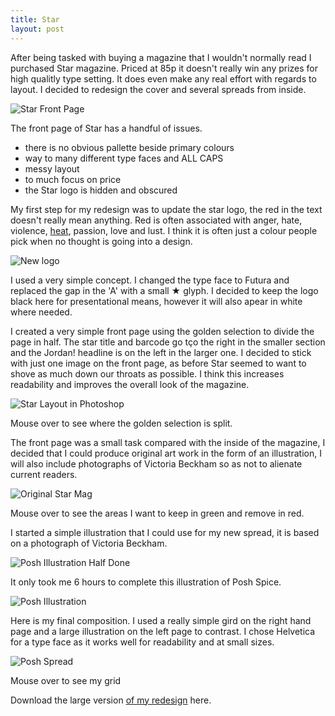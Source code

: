```yaml
---
title: Star
layout: post
---
```

After being tasked with buying a magazine that I wouldn't normally read I purchased Star magazine. Priced at 85p it doesn't really win any prizes for high qualitly type setting. It does even make any real effort with regards to layout. I decided to redesign the cover and several spreads from inside.

![Star Front Page](/media/images/starmag/star-frontpage.jpg)

The front page of Star has a handful of issues.

* there is no obvious pallette beside primary colours
* way to many different type faces and ALL CAPS
* messy layout 
* to much focus on price
* the Star logo is hidden and obscured

My first step for my redesign was to update the star logo, the red in the text doesn't really mean anything. Red is often associated with anger, hate, violence, <a href="http://www.heatworld.com/">heat</a>, passion, love and lust. I think it is often just a colour people pick when no thought is going into a design.

![New logo](/media/images/starmag/new-logo.png)

I used a very simple concept. I changed the type face to Futura and replaced the gap in the 'A' with a small ★ glyph. I decided to keep the logo black here for presentational means, however it will also apear in white where needed.

I created a very simple front page using the golden selection to divide the page in half. The star title and barcode go tço the right in the smaller section and the Jordan! headline is on the left in the larger one. I decided to stick with just one image on the front page, as before Star seemed to want to shove as much down our throats as possible. I think this increases readability and improves the overall look of the magazine.

<img src="/media/images/starmag/photoshop-star.png" onmouseover="src='/media/images/starmag/photoshop-star-hover.png'" onmouseout="src='/media/images/starmag/photoshop-star.png'" alt="Star Layout in Photoshop">
<p class="caption">Mouse over to see where the golden selection is split.</p>

The front page was a small task compared with the inside of the magazine, I decided that I could produce original art work in the form of an illustration, I will  also include photographs of Victoria Beckham so as not to alienate current readers.

<img src="/media/images/starmag/star-posh-spread.jpg" onmouseover="src='/media/images/starmag/star-posh-spread-hover.jpg'" onmouseout="src='/media/images/starmag/star-posh-spread.jpg'" alt="Original Star Mag">
<p class="caption">Mouse over to see the areas I want to keep in green and remove in red.</p>

I started a simple illustration that I could use for my new spread, it is based on a photograph of Victoria Beckham.

![Posh Illustration Half Done](/media/images/starmag/posh-illustration.png)

It only took me 6 hours to complete this illustration of Posh Spice.

![Posh Illustration](/media/images/starmag/posh-illustration-2.png)

Here is my final composition. I used a really simple gird on the right hand page and a large illustration on the left page to contrast. I chose Helvetica for a type face as it works well for readability and at small sizes.

<img src="/media/images/starmag/star-posh-spread-new.jpg" onmouseover="src='/media/images/starmag/star-posh-spread-grid.jpg'" onmouseout="src='/media/images/starmag/star-posh-spread-new.jpg'" alt="Posh Spread" style="left:100px;" />
<p class="caption">Mouse over to see my grid</p>

Download the large version [of my redesign](/media/images/starmag/posh-spread-large.jpg) here.